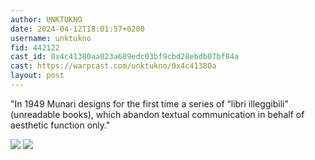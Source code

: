 ```yaml
---
author: UNKTUKNO
date: 2024-04-12T18:01:57+0200
username: unktukno
fid: 442122
cast_id: 0x4c41380aa023a689edc03bf9cbd28ebdb07bf84a
cast: https://warpcast.com/unktukno/0x4c41380a
layout: post
---
```

"In 1949 Munari designs for the first time a series of “libri illeggibili” (unreadable books), which abandon textual communication in behalf of aesthetic function only."  

![](https://imagedelivery.net/BXluQx4ige9GuW0Ia56BHw/8724900a-bbe6-48e7-af89-213fe0579800/original)
![](https://imagedelivery.net/BXluQx4ige9GuW0Ia56BHw/88a82913-dfe0-47cd-7395-5833c53a0300/original)